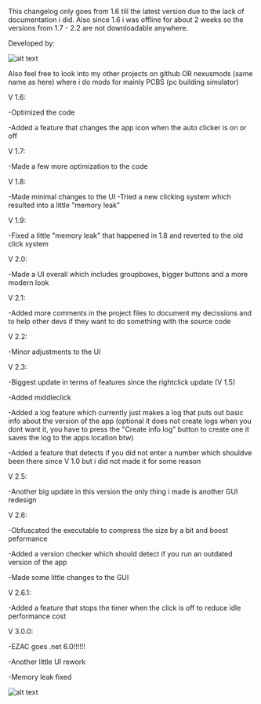 This changelog only goes from 1.6 till the latest version due to the lack of documentation i did.
Also since 1.6 i was offline for about 2 weeks so the versions from 1.7 - 2.2 are not downloadable anywhere.

Developed by:

![alt text](https://i.ibb.co/WBzdncm/Glumboi-logo.png)

Also feel free to look into my other projects on github OR nexusmods (same name as here) where i do mods for mainly PCBS (pc building simulator)


V 1.6:

-Optimized the code

-Added a feature that changes the app icon when the auto clicker is on or off

V 1.7:

-Made a few more optimization to the code

V 1.8:

-Made minimal changes to the UI
-Tried a new clicking system which resulted into a little "memory leak"

V 1.9:

-Fixed a little "memory leak" that happened in 1.8 and reverted to the old click system

V 2.0:

-Made a UI overall which includes groupboxes, bigger buttons and a more modern look

V 2.1:

-Added more comments in the project files to document my decissions and to help other devs if they want to do something with the source code

V 2.2:

-Minor adjustments to the UI

V 2.3:

-Biggest update in terms of features since the rightclick update (V 1.5)

-Added middleclick 

-Added a log feature which currently just makes a log that puts out basic info about the version of the app 
(optional it does not create logs when you dont want it, you have to press the "Create info log" button to create one it saves the log to the apps location btw)

-Added a feature that detects if you did not enter a number which shouldve been there since V 1.0 but i did not made it for some reason

V 2.5:

-Another big update in this version the only thing i made is another GUI redesign

V 2.6:

-Obfuscated the executable to compress the size by a bit and boost peformance

-Added a version checker which should detect if you run an outdated version of the app

-Made some little changes to the GUI

V 2.6.1:

-Added a feature that stops the timer when the click is off to reduce idle performance cost

V 3.0.0:

-EZAC goes .net 6.0!!!!!!

-Another little UI rework

-Memory leak fixed


![alt text](https://i.ibb.co/MhJSnd6/Screenshot-2022-04-23-203413.png)

